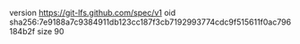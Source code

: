 version https://git-lfs.github.com/spec/v1
oid sha256:7e9188a7c9384911db123cc187f3cb7192993774cdc9f515611f0ac796184b2f
size 90
